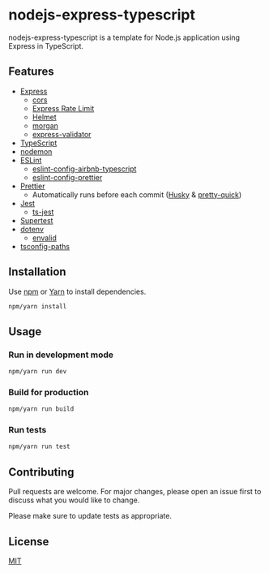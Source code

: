 # nodejs-express-typescript

nodejs-express-typescript is a template for Node.js application using Express in TypeScript.

## Features

- [Express](https://github.com/expressjs/express)
  - [cors](https://github.com/expressjs/cors)
  - [Express Rate Limit](https://github.com/nfriedly/express-rate-limit)
  - [Helmet](https://github.com/helmetjs/helmet)
  - [morgan](https://github.com/expressjs/morgan)
  - [express-validator](https://github.com/express-validator/express-validator)
- [TypeScript](https://github.com/microsoft/TypeScript)
- [nodemon](https://github.com/remy/nodemon)
- [ESLint](https://github.com/eslint/eslint)
  - [eslint-config-airbnb-typescript](https://github.com/iamturns/eslint-config-airbnb-typescript)
  - [eslint-config-prettier](https://github.com/prettier/eslint-config-prettier)
- [Prettier](https://github.com/prettier/prettier)
  - Automatically runs before each commit ([Husky](https://github.com/typicode/husky) & [pretty-quick](https://github.com/azz/pretty-quick))
- [Jest](https://github.com/facebook/jest)
  - [ts-jest](https://github.com/kulshekhar/ts-jest)
- [Supertest](https://github.com/visionmedia/supertest)
- [dotenv](https://github.com/motdotla/dotenv)
  - [envalid](https://github.com/af/envalid)
- [tsconfig-paths](https://github.com/dividab/tsconfig-paths)

## Installation

Use [npm](https://www.npmjs.com) or [Yarn](https://yarnpkg.com) to install dependencies.

```bash
npm/yarn install
```

## Usage

### Run in development mode

```bash
npm/yarn run dev
```

### Build for production

```bash
npm/yarn run build
```

### Run tests

```bash
npm/yarn run test
```

## Contributing

Pull requests are welcome. For major changes, please open an issue first to discuss what you would like to change.

Please make sure to update tests as appropriate.

## License

[MIT](LICENSE)

